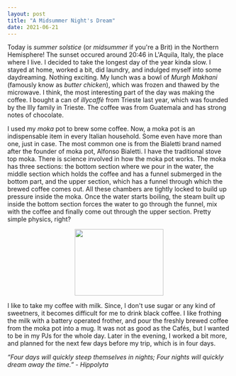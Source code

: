 ```yaml
---
layout: post
title: "A Midsummer Night's Dream"
date: 2021-06-21
---
```


Today is *summer solstice* (or *midsummer* if you're a Brit) in the Northern Hemisphere! The sunset occured around 20:46 in L'Aquila, Italy, the place where I live. 
I decided to take the longest day of the year kinda slow. I stayed at home, worked a bit, did laundry, and indulged myself into some daydreaming. Nothing exciting. My lunch was a bowl of *Murgh Makhani* (famously know as *butter chicken*), which was frozen and thawed by the microwave. I think, the most interesting part of the day was making the coffee. I bought a can of *illycaffè* from Trieste last year, which was founded by the Illy family in Trieste. The coffee was from Guatemala and has strong notes of chocolate. 

I used my *moka* pot to brew some coffee. Now, a moka pot is an indispensable item in every Italian household. Some even have more than one, just in case. The most common one is from the Bialetti brand named after the founder of moka pot, Alfonso Bialetti. I have the traditional stove top moka. There is science involved in how the moka pot works. The moka has three sections: the bottom section where we pour in the water, the middle section which holds the coffee and has a funnel submerged in the bottom part, and the upper section, which has a funnel through which the brewed coffee comes out. All these chambers are tightly locked to build up pressure inside the moka. Once the water starts boiling, the steam built up inside the bottom section forces the water to go through the funnel, mix with the coffee and finally come out through the upper section. Pretty simple physics, right? 

<center>
<img src="https://debashmitap.github.io/images/Moka.jpg" caption="Moka pot and illy coffee" width="200" height="150"/>
</center>


I like to take my coffee with milk. Since, I don't use sugar or any kind of sweetners, it becomes difficult for me to drink black coffee. I like frothing the milk with a battery operated frother, and pour the freshly brewed coffee from the moka pot into a mug. It was not as good as the Cafés, but I wanted to be in my PJs for the whole day. Later in the evening, I worked a bit more, and planned for the next few days before my trip, which is in four days. 

*“Four days will quickly steep themselves in nights; Four nights will quickly dream away the time.” - Hippolyta*


